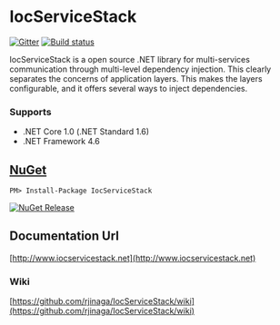 # IocServiceStack

[![Gitter](https://badges.gitter.im/IocServiceStack/Lobby.svg)](https://gitter.im/IocServiceStack/Lobby?utm_source=badge&utm_medium=badge&utm_campaign=pr-badge&utm_content=body_badge)   [![Build status](https://ci.appveyor.com/api/projects/status/bylhcbchnjas953q?svg=true)](https://ci.appveyor.com/project/rjinaga/iocservicestack)

IocServiceStack is a open source .NET library for multi-services communication through multi-level dependency injection. This clearly separates the concerns of application layers. This makes the layers configurable, and it offers several ways to inject dependencies. 

### Supports
- .NET Core 1.0 (.NET Standard 1.6)
- .NET Framework 4.6


## [NuGet](https://www.nuget.org/packages/IocServiceStack/)
```
PM> Install-Package IocServiceStack 
```
[![NuGet Release](https://img.shields.io/badge/nuget-v1.0.0-blue.svg)](https://www.nuget.org/packages/IocServiceStack/)


## Documentation Url

[http://www.iocservicestack.net](http://www.iocservicestack.net)

### Wiki

[https://github.com/rjinaga/IocServiceStack/wiki](https://github.com/rjinaga/IocServiceStack/wiki)
